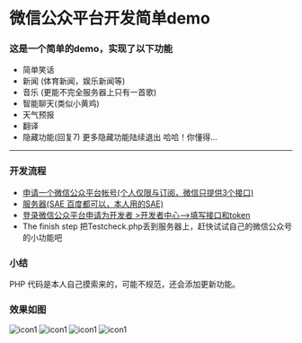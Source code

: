 微信公众平台开发简单demo
======

### 这是一个简单的demo，实现了以下功能 ###

- 简单笑话
- 新闻 (体育新闻，娱乐新闻等)
- 音乐 (更能不完全服务器上只有一首歌)
- 智能聊天(类似小黄鸡)
- 天气预报
- 翻译
- 隐藏功能(回复7) 更多隐藏功能陆续退出 哈哈！你懂得...

***

### 开发流程 ###

- [申请一个微信公众平台帐号(个人仅限与订阅，微信只提供3个接口)](https://mp.weixin.qq.com/cgi-bin/loginpage?t=wxm2-login&lang=zh_CN)
- [服务器(SAE 百度都可以，本人用的SAE)](http://sae.sina.com.cn/)
- [登录微信公众平台申请为开发者 >开发者中心-->填写接口和token](http://mp.weixin.qq.com/wiki/index.php?title=%E6%8E%A5%E5%85%A5%E6%8C%87%E5%8D%97)
- The finish step 把Testcheck.php丢到服务器上，赶快试试自己的微信公众号的小功能吧


### 小结 ###
  
  PHP 代码是本人自己摸索来的，可能不规范，还会添加更新功能。
  
  
### 效果如图 ###

![icon1](https://raw.githubusercontent.com/CaesarZhao/wechat_demo/master/icon1.png)
![icon1](https://raw.githubusercontent.com/CaesarZhao/wechat_demo/master/icon2.png)
![icon1](https://raw.githubusercontent.com/CaesarZhao/wechat_demo/master/icon3.png)
![icon1](https://raw.githubusercontent.com/CaesarZhao/wechat_demo/master/icon4.png)
 
